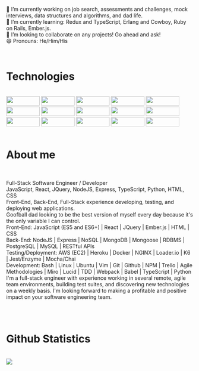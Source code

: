 🔭 I’m currently working on job search, assessments and challenges, mock interviews, data structures and algorithms, and dad life.<br>
🌱 I’m currently learning: Redux and TypeScript, Erlang and Cowboy, Ruby on Rails, Ember.js.<br>
👯 I’m looking to collaborate on any projects! Go ahead and ask!<br>
😄 Pronouns: He/Him/His

<br>

<h1>Technologies</h1>

<br>

<span>
  <img src="https://img.shields.io/badge/JavaScript-323330?style=for-the-badge&logo=javascript&logoColor=F7DF1E" width="90px" height="25px">
  <img src="https://img.shields.io/badge/React-20232A?style=for-the-badge&logo=react&logoColor=61DAFB" width="90px" height="25px">
  <img src="https://img.shields.io/badge/jquery-%230769AD.svg?style=for-the-badge&logo=jquery&logoColor=white" width="90px" height="25px">
  <img src="https://img.shields.io/badge/HTML5-E34F26?style=for-the-badge&logo=html5&logoColor=white" width="90px" height="25px">
  <img src="https://img.shields.io/badge/CSS3-1572B6?style=for-the-badge&logo=css3&logoColor=white" width="90px" height="25px">
  <img src="https://img.shields.io/badge/Node.js-339933?style=for-the-badge&logo=nodedotjs&logoColor=white" width="90px" height="25px">
  <img src="https://img.shields.io/badge/Express.js-000000?style=for-the-badge&logo=express&logoColor=white" width="90px" height="25px">
  <img src="https://img.shields.io/badge/Nginx-009639?style=for-the-badge&logo=nginx&logoColor=white" width="90px" height="25px">
  <img src="https://img.shields.io/badge/Amazon_AWS-232F3E?style=for-the-badge&logo=amazon-aws&logoColor=white" width="90px" height="25px">
  <img src="https://img.shields.io/badge/MongoDB-4EA94B?style=for-the-badge&logo=mongodb&logoColor=white" width="90px" height="25px">
  <img src="https://img.shields.io/badge/PostgreSQL-316192?style=for-the-badge&logo=postgresql&logoColor=white" width="90px" height="25px">
  <img src="https://img.shields.io/badge/MySQL-00000F?style=for-the-badge&logo=mysql&logoColor=white" width="90px" height="25px">
  <img src="https://img.shields.io/badge/-jest-%23C21325?style=for-the-badge&logo=jest&logoColor=white" width="90px" height="25px">
  <img src="https://img.shields.io/badge/-mocha-%238D6748?style=for-the-badge&logo=mocha&logoColor=white" width="90px" height="25px">
  <img src="https://img.shields.io/badge/NPM-%23000000.svg?style=for-the-badge&logo=npm&logoColor=white" width="90px" height="25px">
</span>
  
<br>
<br>

<h1>About me</h1>

<br>

<p>
  Full-Stack Software Engineer / Developer
  <br>
  JavaScript, React, JQuery, NodeJS, Express, TypeScript, Python, HTML, CSS
  <br>
  Front-End, Back-End, Full-Stack experience developing, testing, and deploying web applications.
  <br>
  Goofball dad looking to be the best version of myself every day because it's the only variable I can control.
  <br>
  Front-End: JavaScript (ES5 and ES6+) | React | JQuery | Ember.js | HTML | CSS
  <br>
  Back-End: NodeJS | Express | NoSQL | MongoDB | Mongoose | RDBMS | PostgreSQL | MySQL | RESTful APIs
  <br>
  Testing/Deployment: AWS (EC2) | Heroku | Docker | NGINX | Loader.io | K6 | Jest/Enzyme | Mocha/Chai
  <br>
  Development: Bash | Linux | Ubuntu | Vim | Git | Github | NPM | Trello | Agile Methodologies | Miro | Lucid | TDD | Webpack | Babel | TypeScript | Python
  <br>
  I'm a full-stack engineer with experience working in several remote, agile team environments, building test suites, and discovering new technologies on a 
  weekly basis. I'm looking forward to making a profitable and positive impact on your software engineering team.
</p>

<br>
<br>

<h1>Github Statistics</h1>

<br>

<img src="https://github-readme-stats.vercel.app/api?username=ianferrier777&show_icons=true&count_private=true&theme=github_dark" />
